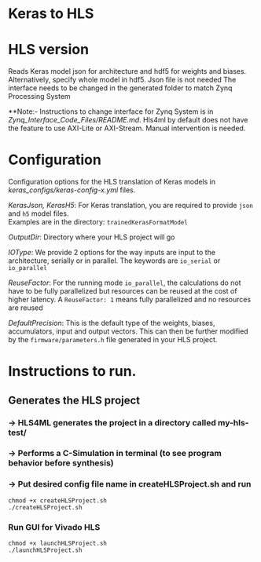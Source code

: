 # Keras to HLS 
# HLS version

Reads Keras model json for architecture and hdf5 for weights and biases.
Alternatively, specify whole model in hdf5. Json file is not needed
The interface needs to be changed in the generated folder to match Zynq Processing System

**Note:- Instructions to change interface for Zynq System is in *Zynq_Interface_Code_Files/README.md*. Hls4ml by default does not have the feature to use AXI-Lite or AXI-Stream. Manual intervention is needed.

# Configuration

Configuration options for the HLS translation of Keras models in *keras_configs/keras-config-x.yml* files.

*KerasJson, KerasH5*: For Keras translation, you are required to provide `json` and `h5` model files.  
Examples are in the directory: `trainedKerasFormatModel`

*OutputDir*: Directory where your HLS project will go

*IOType*: We provide 2 options for the way inputs are input to the architecture, serially or in parallel.  The keywords are `io_serial` or `io_parallel`

*ReuseFactor*: For the running mode `io_parallel`, the calculations do not have to be fully parallelized but resources can be reused at the cost of higher latency.  A `ReuseFactor: 1` means fully parallelized and no resources are reused

*DefaultPrecision*: This is the default type of the weights, biases, accumulators, input and output vectors.  This can then be further modified by the `firmware/parameters.h` file generated in your HLS project.


# Instructions to run. 

## Generates the HLS project
### -> HLS4ML generates the project in a directory called my-hls-test/
### -> Performs a C-Simulation in terminal (to see program behavior before synthesis)
### -> Put desired config file name in createHLSProject.sh and run
```
chmod +x createHLSProject.sh
./createHLSProject.sh
```
### Run GUI for Vivado HLS
```
chmod +x launchHLSProject.sh
./launchHLSProject.sh
```

